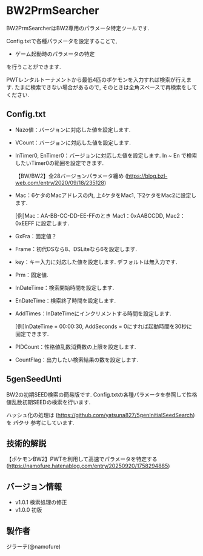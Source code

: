 # BW2PrmSearcher
BW2PrmSearcherはBW2専用のパラメータ特定ツールです.

Config.txtで各種パラメータを設定することで,
 - ゲーム起動時のパラメータの特定

を行うことができます.

PWTレンタルトーナメントから最低4匹のポケモンを入力すれば検索が行えます.
たまに検索できない場合があるので, そのときは全角スペースで再検索をしてください.

## Config.txt
 - Nazo値：バージョンに対応した値を設定します.
 - VCount：バージョンに対応した値を設定します.
 - InTimer0, EnTimer0：バージョンに対応した値を設定します. In ~ En で検索したいTimer0の範囲を設定できます.

    【BW/BW2】全28バージョンパラメータ纏め (https://blog.bzl-web.com/entry/2020/09/18/235128)
 - Mac：6ケタのMacアドレスの内, 上4ケタをMac1, 下2ケタをMac2に設定します.

    [例]Mac：AA-BB-CC-DD-EE-FFのとき  Mac1：0xAABCCDD, Mac2：0xEEFF に設定します.
 - GxFra：固定値？
 - Frame：初代DSなら8、DSLiteなら6を設定します.
 - key：キー入力に対応した値を設定します. デフォルトは無入力です.
 - Prm：固定値.

 - InDateTime：検索開始時間を設定します.
 - EnDateTime：検索終了時間を設定します.
 - AddTimes：InDateTimeにインクリメントする時間を設定します.

   [例]InDateTime = 00:00:30, AddSeconds = 0にすれば起動時間を30秒に固定できます.
 - PIDCount：性格値乱数消費数の上限を設定します.
 - CountFlag：出力したい検索結果の数を設定します.

## 5genSeedUnti
BW2の初期SEED検索の簡易版です. 
Config.txtの各種パラメータを参照して性格値乱数初期SEEDの検索を行います.

ハッシュ化の処理は (https://github.com/yatsuna827/5genInitialSeedSearch) を ~~パクリ~~ 参考にしています.

## 技術的解説
【ポケモンBW2】PWTを利用して高速でパラメータを特定する
(https://namofure.hatenablog.com/entry/20250920/1758294885)

## バージョン情報
 - v1.0.1 検索処理の修正
 - v1.0.0 初版

## 製作者
ジラーテ(@namofure)
